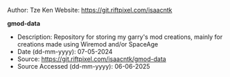Author: Tze Ken
Website: https://git.riftpixel.com/isaacntk

**gmod-data**
- Description: Repository for storing my garry's mod creations, mainly for creations made using Wiremod and/or SpaceAge
- Date (dd-mm-yyyy): 07-05-2024
- Source: https://git.riftpixel.com/isaacntk/gmod-data
- Source Accessed (dd-mm-yyyy): 06-06-2025
